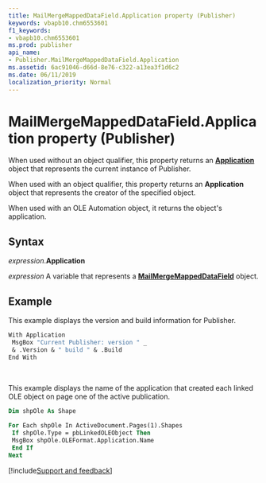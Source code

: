 ```yaml
---
title: MailMergeMappedDataField.Application property (Publisher)
keywords: vbapb10.chm6553601
f1_keywords:
- vbapb10.chm6553601
ms.prod: publisher
api_name:
- Publisher.MailMergeMappedDataField.Application
ms.assetid: 6ac91046-d66d-8e76-c322-a13ea3f1d6c2
ms.date: 06/11/2019
localization_priority: Normal
---
```



# MailMergeMappedDataField.Application property (Publisher)

When used without an object qualifier, this property returns an **[Application](Publisher.Application.md)** object that represents the current instance of Publisher. 

When used with an object qualifier, this property returns an **Application** object that represents the creator of the specified object. 

When used with an OLE Automation object, it returns the object's application.


## Syntax

_expression_.**Application**

_expression_ A variable that represents a **[MailMergeMappedDataField](Publisher.MailMergeMappedDataField.md)** object.


## Example

This example displays the version and build information for Publisher.

```vb
With Application 
 MsgBox "Current Publisher: version " _ 
 & .Version & " build " & .Build 
End With
```

<br/>

This example displays the name of the application that created each linked OLE object on page one of the active publication.

```vb
Dim shpOle As Shape 
 
For Each shpOle In ActiveDocument.Pages(1).Shapes 
 If shpOle.Type = pbLinkedOLEObject Then 
 MsgBox shpOle.OLEFormat.Application.Name 
 End If 
Next
```

[!include[Support and feedback](~/includes/feedback-boilerplate.md)]